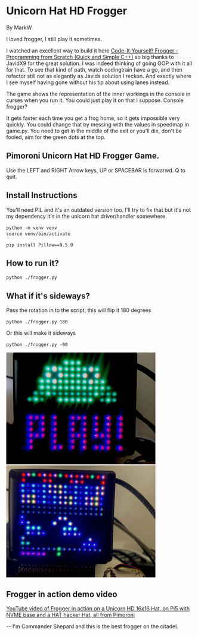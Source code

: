 # Unicorn Hat HD Frogger 
By MarkW

I loved frogger, I still play it sometimes. 

I watched an excellent way to build it here
[Code-It-Yourself! Frogger - Programming from Scratch (Quick and Simple C++)](https://www.youtube.com/watch?v=QJnZ5QmpXOE)
so big thanks to JavidX9 for the great solution. I was indeed thinking of going OOP with it all for that. To see that kind of path, watch codingtrain have a go, and then refactor 
still not as elegantly as Javids solution I reckon. And exactly where I see myself having gone without his tip about using lanes instead. 

The game shows the representation of the inner workings in the console in curses when you run it. You could just play it on that I suppose. Console frogger? 

It gets faster each time you get a frog home, so it gets impossible very quickly. You could change that by messing with the values in speedmap in game.py. 
You need to get in the middle of the exit or you'll die, don't be fooled, aim for the green dots at the top. 


## Pimoroni Unicorn Hat HD Frogger Game. 

Use the LEFT and RIGHT Arrow keys, UP or SPACEBAR is forwarwd. 
Q to quit. 


## Install Instructions 
You'll need PIL and it's an outdated version too. I'll try to fix that but it's not my dependency 
it's in the unicorn hat driver/handler somewhere. 

```shell
python -m venv venv
source venv/bin/activate
```

```shell
pip install Pillow==9.5.0
```

## How to run it? 
```shell
python ./frogger.py 
```

## What if it's sideways?
Pass the rotation in to the script, this will flip it 180 degrees
```shell
python ./frogger.py 180
```
Or this will make it sideways 
```shell
python ./frogger.py -90
```
![Starting screen for frogger](./assets/frogger1.jpg)
![Playing a game](./assets/frogger2.jpg)

## Frogger in action demo video 
[YouTube video of Frogger in action on a Unicorn HD 16x16 Hat, on Pi5 with NVME base and a HAT hacker Hat, all from Pimoroni ](https://youtu.be/FM_PzdKImLo)

-- I'm Commander Shepard and this is the best frogger on the citadel.
